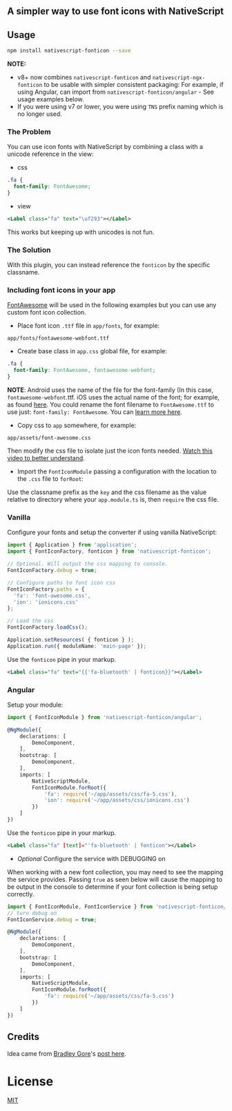 ## A simpler way to use font icons with NativeScript

## Usage

```bash
npm install nativescript-fonticon --save
```

**NOTE:** 
- v8+ now combines `nativescript-fonticon` and `nativescript-ngx-fonticon` to be usable with simpler consistent packaging: For example, if using Angular, can import from `nativescript-fonticon/angular` - See usage examples below.
- If you were using v7 or lower, you were using `TNS` prefix naming which is no longer used.

### The Problem

You can use icon fonts with NativeScript by combining a class with a unicode reference in the view:

- css

```css
.fa {
  font-family: FontAwesome;
}
```

- view

```xml
<Label class="fa" text="\uf293"></Label>
```

This works but keeping up with unicodes is not fun.

### The Solution

With this plugin, you can instead reference the `fonticon` by the specific classname.

### Including font icons in your app

[FontAwesome](https://fortawesome.github.io/Font-Awesome/) will be used in the following examples but you can use any custom font icon collection.

- Place font icon `.ttf` file in `app/fonts`, for example:

```
app/fonts/fontawesome-webfont.ttf
```

- Create base class in `app.css` global file, for example:

```css
.fa {
  font-family: FontAwesome, fontawesome-webfont;
}
```

**NOTE**: Android uses the name of the file for the font-family (In this case, `fontawesome-webfont`.ttf. iOS uses the actual name of the font; for example, as found [here](https://github.com/FortAwesome/Font-Awesome/blob/master/css/font-awesome.css#L8). You could rename the font filename to `FontAwesome.ttf` to use just: `font-family: FontAwesome`. You can [learn more here](http://fluentreports.com/blog/?p=176).

- Copy css to `app` somewhere, for example:

```
app/assets/font-awesome.css
```

Then modify the css file to isolate just the icon fonts needed. [Watch this video to better understand](https://www.youtube.com/watch?v=qb2sk0XXQDw).

- Import the `FontIconModule` passing a configuration with the location to the `.css` file to `forRoot`:

Use the classname prefix as the `key` and the css filename as the value relative to directory where your `app.module.ts` is, then `require` the css file.

### Vanilla

Configure your fonts and setup the converter if using vanilla NativeScript:

```ts
import { Application } from 'application';
import { FontIconFactory, fonticon } from 'nativescript-fonticon';

// Optional. Will output the css mapping to console.
FontIconFactory.debug = true;

// Configure paths to font icon css
FontIconFactory.paths = {
  'fa': 'font-awesome.css',
  'ion': 'ionicons.css'
};

// Load the css
FontIconFactory.loadCss();

Application.setResources( { fonticon } );
Application.run({ moduleName: 'main-page' });
```

Use the `fonticon` pipe in your markup.

```xml
<Label class="fa" text="{{'fa-bluetooth' | fonticon}}"></Label> 
```

### Angular

Setup your module:

```ts
import { FontIconModule } from 'nativescript-fonticon/angular';

@NgModule({
	declarations: [
		DemoComponent,
	],
	bootstrap: [
		DemoComponent,
	],
	imports: [
		NativeScriptModule,
		FontIconModule.forRoot({
			'fa': require('~/app/assets/css/fa-5.css'),
			'ion': require('~/app/assets/css/ionicons.css')
		})
	]
})
```

Use the `fonticon` pipe in your markup.

```xml
<Label class="fa" [text]="'fa-bluetooth' | fonticon"></Label>
```

- _Optional_ Configure the service with DEBUGGING on

When working with a new font collection, you may need to see the mapping the service provides. Passing `true` as seen below will cause the mapping to be output in the console to determine if your font collection is being setup correctly.

```typescript
import { FontIconModule, FontIconService } from 'nativescript-fonticon/angular';
// turn debug on
FontIconService.debug = true;

@NgModule({
	declarations: [
		DemoComponent,
	],
	bootstrap: [
		DemoComponent,
	],
	imports: [
		NativeScriptModule,
		FontIconModule.forRoot({
			'fa': require('~/app/assets/css/fa-5.css')
		})
	]
})
```

## Credits

Idea came from [Bradley Gore](https://github.com/bradleygore)'s [post here](http://www.blog.bradleygore.com/2016/03/28/font-icons-in-nativescript/).

# License

[MIT](/LICENSE)
